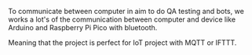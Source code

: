 To communicate between computer in aim to do QA testing and bots, we works a lot's of the communication between computer and device like Arduino and Raspberry Pi Pico with bluetooth.

Meaning that the project is perfect for IoT project with MQTT or IFTTT.

